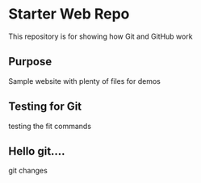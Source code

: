 # Starter Web Repo

This repository is for showing how Git and GitHub work

## Purpose

Sample website with plenty of files for demos

## Testing for Git

testing the fit commands 

## Hello git....

git changes 
